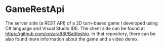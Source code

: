 # GameRestApi
The server side (a REST API) of a 2D turn-based game I developed using C# language and Visual Studio IDE. The client side can be found at https://github.com/cezara98t/Battleship. In that repository, there can be also found more information about the game and a video demo.
